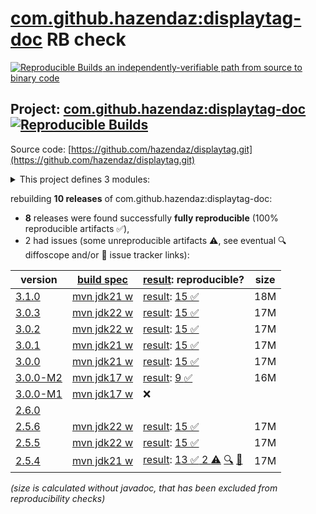 [com.github.hazendaz:displaytag-doc](https://central.sonatype.com/artifact/com.github.hazendaz/displaytag-doc/versions) RB check
=======

[![Reproducible Builds](https://reproducible-builds.org/images/logos/rb.svg) an independently-verifiable path from source to binary code](https://reproducible-builds.org/)

## Project: [com.github.hazendaz:displaytag-doc](https://central.sonatype.com/artifact/com.github.hazendaz/displaytag-doc/versions) [![Reproducible Builds](https://img.shields.io/endpoint?url=https://raw.githubusercontent.com/jvm-repo-rebuild/reproducible-central/master/content/com/github/hazendaz/displaytag-doc/badge.json)](https://github.com/jvm-repo-rebuild/reproducible-central/blob/master/content/com/github/hazendaz/displaytag-doc/README.md)

Source code: [https://github.com/hazendaz/displaytag.git](https://github.com/hazendaz/displaytag.git)

<details><summary>This project defines 3 modules:</summary>

* [com.github.hazendaz:displaytag](https://central.sonatype.com/artifact/com.github.hazendaz/displaytag/overview)
* [com.github.hazendaz:displaytag-doc](https://central.sonatype.com/artifact/com.github.hazendaz/displaytag-doc/overview)
* [com.github.hazendaz:displaytag-examples](https://central.sonatype.com/artifact/com.github.hazendaz/displaytag-examples/overview)
</details>

rebuilding **10 releases** of com.github.hazendaz:displaytag-doc:
- **8** releases were found successfully **fully reproducible** (100% reproducible artifacts :white_check_mark:),
- 2 had issues (some unreproducible artifacts :warning:, see eventual :mag: diffoscope and/or :memo: issue tracker links):

| version | [build spec](/BUILDSPEC.md) | [result](https://reproducible-builds.org/docs/jvm/): reproducible? | size |
| -- | --------- | ------ | -- |
| [3.1.0](https://central.sonatype.com/artifact/com.github.hazendaz/displaytag-doc/3.1.0/pom) | [mvn jdk21 w](displaytag-doc-3.1.0.buildspec) | [result](displaytag-doc-3.1.0.buildinfo): [15 :white_check_mark: ](displaytag-doc-3.1.0.buildcompare) | 18M |
| [3.0.3](https://central.sonatype.com/artifact/com.github.hazendaz/displaytag-doc/3.0.3/pom) | [mvn jdk22 w](displaytag-doc-3.0.3.buildspec) | [result](displaytag-doc-3.0.3.buildinfo): [15 :white_check_mark: ](displaytag-doc-3.0.3.buildcompare) | 17M |
| [3.0.2](https://central.sonatype.com/artifact/com.github.hazendaz/displaytag-doc/3.0.2/pom) | [mvn jdk22 w](displaytag-doc-3.0.2.buildspec) | [result](displaytag-doc-3.0.2.buildinfo): [15 :white_check_mark: ](displaytag-doc-3.0.2.buildcompare) | 17M |
| [3.0.1](https://central.sonatype.com/artifact/com.github.hazendaz/displaytag-doc/3.0.1/pom) | [mvn jdk21 w](displaytag-doc-3.0.1.buildspec) | [result](displaytag-doc-3.0.1.buildinfo): [15 :white_check_mark: ](displaytag-doc-3.0.1.buildcompare) | 17M |
| [3.0.0](https://central.sonatype.com/artifact/com.github.hazendaz/displaytag-doc/3.0.0/pom) | [mvn jdk21 w](displaytag-doc-3.0.0.buildspec) | [result](displaytag-doc-3.0.0.buildinfo): [15 :white_check_mark: ](displaytag-doc-3.0.0.buildcompare) | 17M |
| [3.0.0-M2](https://central.sonatype.com/artifact/com.github.hazendaz/displaytag-doc/3.0.0-M2/pom) | [mvn jdk17 w](displaytag-doc-3.0.0-M2.buildspec) | [result](displaytag-doc-3.0.0-M2.buildinfo): [9 :white_check_mark: ](displaytag-doc-3.0.0-M2.buildcompare) | 16M |
| [3.0.0-M1](https://central.sonatype.com/artifact/com.github.hazendaz/displaytag-doc/3.0.0-M1/pom) | [mvn jdk17 w](displaytag-doc-3.0.0-M1.buildspec) | :x: | |
| [2.6.0](https://central.sonatype.com/artifact/com.github.hazendaz/displaytag-doc/2.6.0/pom) | | | |
| [2.5.6](https://central.sonatype.com/artifact/com.github.hazendaz/displaytag-doc/2.5.6/pom) | [mvn jdk22 w](displaytag-doc-2.5.6.buildspec) | [result](displaytag-doc-2.5.6.buildinfo): [15 :white_check_mark: ](displaytag-doc-2.5.6.buildcompare) | 17M |
| [2.5.5](https://central.sonatype.com/artifact/com.github.hazendaz/displaytag-doc/2.5.5/pom) | [mvn jdk22 w](displaytag-doc-2.5.5.buildspec) | [result](displaytag-doc-2.5.5.buildinfo): [15 :white_check_mark: ](displaytag-doc-2.5.5.buildcompare) | 17M |
| [2.5.4](https://central.sonatype.com/artifact/com.github.hazendaz/displaytag-doc/2.5.4/pom) | [mvn jdk21 w](displaytag-doc-2.5.4.buildspec) | [result](displaytag-doc-2.5.4.buildinfo): [13 :white_check_mark:  2 :warning:](displaytag-doc-2.5.4.buildcompare) [:mag:](displaytag-doc-2.5.4.diffoscope) [:memo:](https://github.com/hazendaz/displaytag/pull/684) | 17M |

<i>(size is calculated without javadoc, that has been excluded from reproducibility checks)</i>

